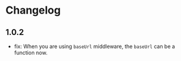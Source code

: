 # Changelog

## 1.0.2

- fix: When you are using `baseUrl` middleware, the `baseUrl` can be a function now.
